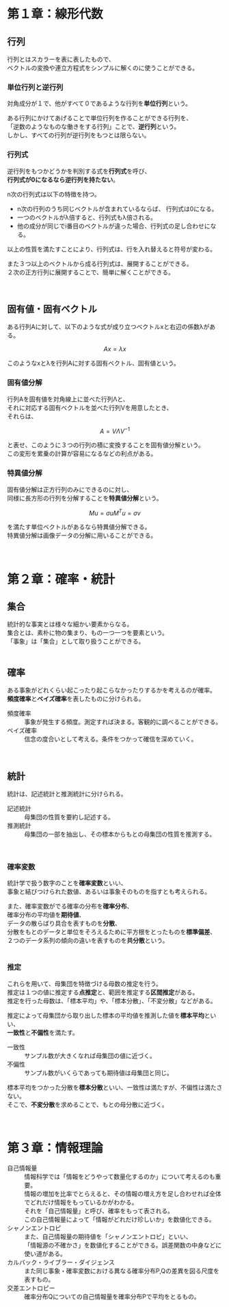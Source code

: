 # 第１章：線形代数
## 行列
行列とはスカラーを表に表したもので、  
ベクトルの変換や連立方程式をシンプルに解くのに使うことができる。

### 単位行列と逆行列
対角成分が１で、他がすべて０であるような行列を**単位行列**という。

ある行列にかけてあげることで単位行列を作ることができる行列を、  
「逆数のようなものな働きをする行列」ことで、**逆行列**という。  
しかし、すべての行列が逆行列をもつとは限らない。

### 行列式
逆行列をもつかどうかを判別する式を**行列式**を呼び、  
**行列式が0になるなら逆行列を持たない**。  

n次の行列式は以下の特徴を持つ。
- n次の行列のうち同じベクトルが含まれているならば、 行列式は0になる。
- 一つのベクトルがλ倍すると、行列式もλ倍される。
- 他の成分が同じでi番目のベクトルが違った場合、行列式の足し合わせになる。  

以上の性質を満たすことにより、行列式は、行を入れ替えると符号が変わる。

また３つ以上のベクトルから成る行列式は、展開することができる。  
２次の正方行列に展開することで、簡単に解くことができる。

</br>

## 固有値・固有ベクトル  
ある行列Aに対して、以下のような式が成り立つベクトルxと右辺の係数λがある。
```math
  Ax = λx
```
このようなxとλを行列Aに対する固有ベクトル、固有値という。

### 固有値分解
行列Aを固有値を対角線上に並べた行列Λと、</br>
それに対応する固有ベクトルを並べた行列Vを用意したとき、</br>
それらは、
 ```math
  A = VΛV^{-1}
 ```
 と表せ、このように３つの行列の積に変換することを固有値分解という。</br>
この変形を累乗の計算が容易になるなどの利点がある。</br>

### 特異値分解
固有値分解は正方行列のみにできるのに対し、</br>
同様に長方形の行列を分解することを**特異値分解**という。
```math
  Mu = σu
  M{^T}u = σv
```
を満たす単位ベクトルがあるなら特異値分解できる。</br>
特異値分解は画像データの分解に用いることができる。

</br>

# 第２章：確率・統計
## 集合
統計的な事実とは様々な細かい要素からなる。  
集合とは、素朴に物の集まり、もの一つ一つを要素という。  
「事象」は「集合」として取り扱うことができる。  
</br>
## 確率
ある事象がどれくらい起こったり起こらなかったりするかを考えるのが確率。</br>
**頻度確率**と**ベイズ確率**を表したものに分けられる。
<dl>
<dt>頻度確率</dt>
<dd>事象が発生する頻度。測定すれば決まる。客観的に調べることができる。</dd>
<dt>ベイズ確率</dt>
<dd>信念の度合いとして考える。条件をつかって確信を深めていく。</dd>
</dl>

</br>
 
## 統計
統計は、記述統計と推測統計に分けられる。</br>
<dl>
  <dt>記述統計</dt><dd>母集団の性質を要約し記述する。</dd>
  <dt>推測統計</dt><dd>母集団の一部を抽出し、その標本からもとの母集団の性質を推測する。</dd>
</dl>

</br>

### 確率変数
統計学で扱う数字のことを**確率変数**といい、</br>
事象と結びつけられた数値、あるいは事象そのものを指すとも考えられる。</br>

また、確率変数がでる確率の分布を**確率分布**、</br>
確率分布の平均値を**期待値**、</br>
データの散らばり具合を表すものを**分散**、</br>
分散をもとのデータと単位をそろえるために平方根をとったものを**標準偏差**、</br>
２つのデータ系列の傾向の違いを表すものを**共分散**という。</br>
</br>
### 推定 
これらを用いて、母集団を特徴づける母数の推定を行う。</br>
推定は１つの値に推定する**点推定**と、範囲を推定する**区間推定**がある。</br>
推定を行った母数は、「標本平均」や、「標本分散」、「不変分散」などがある。</br>

推定によって母集団から取り出した標本の平均値を推測した値を**標本平均**といい、</br>
**一致性**と**不偏性**を満たす。</br>
<dl>
  <dt>一致性</dt><dd>サンプル数が大きくなれば母集団の値に近づく。</dd>
  <dt>不偏性</dt><dd>サンプル数がいくらであっても期待値は母集団と同じ。</dd>
</dl>

標本平均をつかった分散を**標本分散**といい、一致性は満たすが、不偏性は満たさない。</br>
そこで、**不変分散**を求めることで、もとの母分散に近づく。</br>

</br>

<h1>第３章：情報理論</h1>
  <dl>
    <dt>自己情報量</dt>
    <dd>
      情報科学では「情報をどうやって数量化するのか」について考えるのも重要。</br>
      情報の増加を比率でとらえると、その情報の増え方を足し合わせれば全体でどれだけ情報をもっているかがわかる。</br>
      それを「自己情報量」と呼び、確率をもって表される。</br>
      この自己情報量によって「情報がどれだけ珍しいか」を数値化できる。</br>
     </dd>
    <dt>シャノンエントロピ</dt>
     <dd>
      また、自己情報量の期待値を「シャノンエントロピ」といい、</br>
      「情報源の不確かさ」を数値化することができる。誤差関数の中身などに使い道がある。</br>
     </dd>
    <dt>カルバック・ライブラー・ダイジェンス</dt>
    <dd>
      また同じ事象・確率変数における異なる確率分布P,Qの差異を図る尺度を表すもの。</br>
    </dd>
    <dt>交差エントロピー</dt>  
    <dd>
      確率分布Qについての自己情報量を確率分布Pで平均をとるもの。</br>
    </dd>
  </dl>

